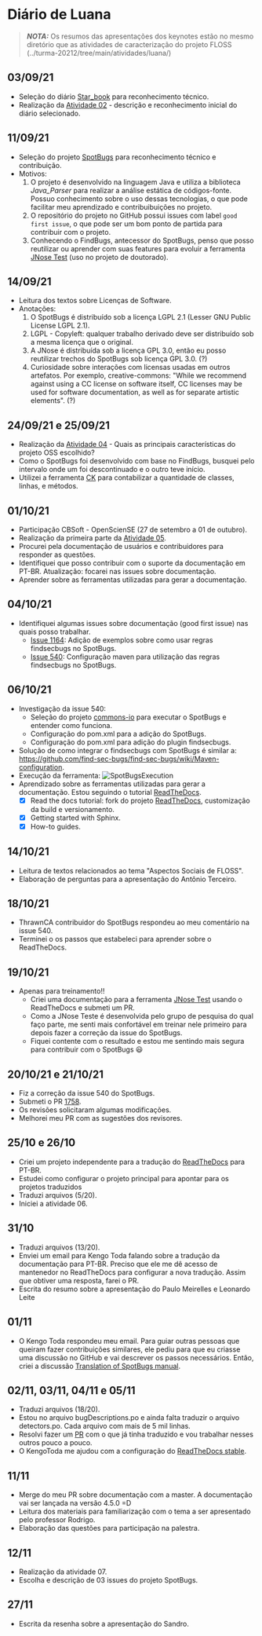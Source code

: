 # Diário de Luana

> **_NOTA:_**  Os resumos das apresentações dos keynotes estão no mesmo diretório que as atividades de caracterização do projeto FLOSS (../turma-20212/tree/main/atividades/luana/)

## 03/09/21

* Seleção do diário [Star_book](https://github.com/hashirshoaeb/star_book) para reconhecimento técnico.
* Realização da [Atividade 02](https://github.com/mate28-ic-ufba/turma-20212/blob/main/atividade01/luana.md) - descrição e reconhecimento inicial do diário selecionado.


## 11/09/21
* Seleção do projeto [SpotBugs](https://awesomeopensource.com/project/spotbugs/spotbugs) para reconhecimento técnico e contribuição.
* Motivos: 
  1. O projeto é desenvolvido na linguagem Java e utiliza a biblioteca _Java_Parser_ para realizar a análise estática de códigos-fonte. Possuo conhecimento sobre o uso dessas tecnologias, o que pode facilitar meu aprendizado e contribuibuições no projeto. 
  2. O repositório do projeto no GitHub possui issues com label `good first issue`, o que pode ser um bom ponto de partida para contribuir com o projeto.
  3. Conhecendo o FindBugs, antecessor do SpotBugs, penso que posso reutilizar ou aprender com suas features para evoluir a ferramenta [JNose Test](https://github.com/arieslab/jnose) (uso no projeto de doutorado).      

## 14/09/21
* Leitura dos textos sobre Licenças de Software.
* Anotações:
  1. O SpotBugs é distribuído sob a licença LGPL 2.1 (Lesser GNU Public License LGPL 2.1).
  2. LGPL - Copyleft: qualquer trabalho derivado deve ser distribuído sob a mesma licença que o original. 
  3. A JNose é distribuída sob a licença GPL 3.0, então eu posso reutilizar trechos do SpotBugs sob licença GPL 3.0. (?) 
  4. Curiosidade sobre interações com licensas usadas em outros artefatos. Por exemplo, creative-commons: "While we recommend against using a CC license on software itself, CC licenses may be used for software documentation, as well as for separate artistic elements". (?)

## 24/09/21 e 25/09/21
*  Realização da [Atividade 04](https://github.com/mate28-ic-ufba/turma-20212/tree/main/atividades/luana/atividade04.md) - Quais as principais características do projeto OSS escolhido?
*  Como o SpotBugs foi desenvolvido com base no FindBugs, busquei pelo intervalo onde um foi descontinuado e o outro teve início. 
*  Utilizei a ferramenta [CK](https://github.com/mauricioaniche/ck) para contabilizar a quantidade de classes, linhas, e métodos.

## 01/10/21
* Participação CBSoft - OpenScienSE (27 de setembro a 01 de outubro).
* Realização da primeira parte da [Atividade 05](https://github.com/mate28-ic-ufba/turma-20212/tree/main/atividades/luana/atividade05.md).
* Procurei pela documentação de usuários e contribuidores para responder as questões.
* Identifiquei que posso contribuir com o suporte da documentação em PT-BR. Atualização: focarei nas issues sobre documentação.
* Aprender sobre as ferramentas utilizadas para gerar a documentação.

## 04/10/21
* Identifiquei algumas issues sobre documentação (good first issue) nas quais posso trabalhar.
  - [Issue 1164](https://github.com/spotbugs/spotbugs/issues/1164): Adição de exemplos sobre como usar regras findsecbugs no SpotBugs.
  - [Issue 540](https://github.com/spotbugs/spotbugs/issues/540): Configuração maven para utilização das regras findsecbugs no SpotBugs.

## 06/10/21
* Investigação da issue 540:
  - Seleção do projeto [commons-io](https://github.com/apache/commons-io) para executar o SpotBugs e entender como funciona.
  - Configuração do pom.xml para a adição do SpotBugs.
  - Configuração do pom.xml para adição do plugin findsecbugs.
* Solução de como integrar o findsecbugs com SpotBugs é similar a: https://github.com/find-sec-bugs/find-sec-bugs/wiki/Maven-configuration.
* Execução da ferramenta: ![SpotBugsExecution](https://drive.google.com/uc?export=view&id=1-RdZfB1p3v9ZC-3Ra2AlWo5OAhqqjwMX)
* Aprendizado sobre as ferramentas utilizadas para gerar a documentação. Estou seguindo o tutorial [ReadTheDocs](https://docs.readthedocs.io/en/stable/tutorial/).
  - [X] Read the docs tutorial: fork do projeto [ReadTheDocs](https://github.com/luana-martins/ReadTheDocs.git), customização da build e versionamento.
  - [X] Getting started with Sphinx.
  - [X] How-to guides.

## 14/10/21
- Leitura de textos relacionados ao tema "Aspectos Sociais de FLOSS".
- Elaboração de perguntas para a apresentação do Antônio Terceiro. 

## 18/10/21
- ThrawnCA contribuidor do SpotBugs respondeu ao meu comentário na issue 540. 
- Terminei o os passos que estabeleci para aprender sobre o ReadTheDocs.

## 19/10/21
- Apenas para treinamento!!
    - Criei uma documentação para a ferramenta [JNose Test](https://jnose.readthedocs.io/en/latest/index.html) usando o ReadTheDocs e submeti um PR.
    - Como a JNose Teste é desenvolvida pelo grupo de pesquisa do qual faço parte, me senti mais confortável em treinar nele primeiro para depois fazer a correção da issue do SpotBugs. 
    - Fiquei contente com o resultado e estou me sentindo mais segura para contribuir com o SpotBugs :smiley:

## 20/10/21 e 21/10/21
- Fiz a correção da issue 540 do SpotBugs.
- Submeti o PR [1758](https://github.com/spotbugs/spotbugs/pull/1758).
- Os revisões solicitaram algumas modificações.
- Melhorei meu PR com as sugestões dos revisores.

## 25/10 e 26/10
- Criei um projeto independente para a tradução do [ReadTheDocs](https://readthedocs.org/projects/spotbugslm-pt/) para PT-BR.
- Estudei como configurar o projeto principal para apontar para os projetos traduzidos
- Traduzi arquivos (5/20).
- Iniciei a atividade 06.

## 31/10
- Traduzi arquivos (13/20).
- Enviei um email para Kengo Toda falando sobre a tradução da documentação para PT-BR. Preciso que ele me dê acesso de mantenedor no ReadTheDocs para configurar a nova tradução. Assim que obtiver uma resposta, farei o PR. 
- Escrita do resumo sobre a apresentação do Paulo Meirelles e Leonardo Leite

## 01/11
- O Kengo Toda respondeu meu email. Para guiar outras pessoas que queiram fazer contribuições similares, ele pediu para que eu criasse uma discussão no GitHub e vai descrever os passos necessários. Então, criei a discussão [Translation of SpotBugs manual](https://github.com/spotbugs/spotbugs/discussions/1786).  

## 02/11, 03/11, 04/11 e 05/11
- Traduzi arquivos (18/20).
- Estou no arquivo bugDescriptions.po e ainda falta traduzir o arquivo detectors.po. Cada arquivo com mais de 5 mil linhas.
- Resolvi fazer um [PR](https://github.com/spotbugs/spotbugs/pull/1796) com o que já tinha traduzido e vou trabalhar nesses outros pouco a pouco.
- O KengoToda me ajudou com a configuração do [ReadTheDocs stable](https://spotbugs.readthedocs.io/en/stable/). 

## 11/11
- Merge do meu PR sobre documentação com a master. A documentação vai ser lançada na versão 4.5.0 =D
- Leitura dos materiais para familiarização com o tema a ser apresentado pelo professor Rodrigo.
- Elaboração das questões para participação na palestra.

## 12/11
- Realização da atividade 07.
- Escolha e descrição de 03 issues do projeto SpotBugs.

## 27/11
- Escrita da resenha sobre a apresentação do Sandro.
